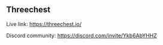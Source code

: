 ## Threechest

Live link: https://threechest.io/

Discord community: https://discord.com/invite/Ykb6AbYHHZ

